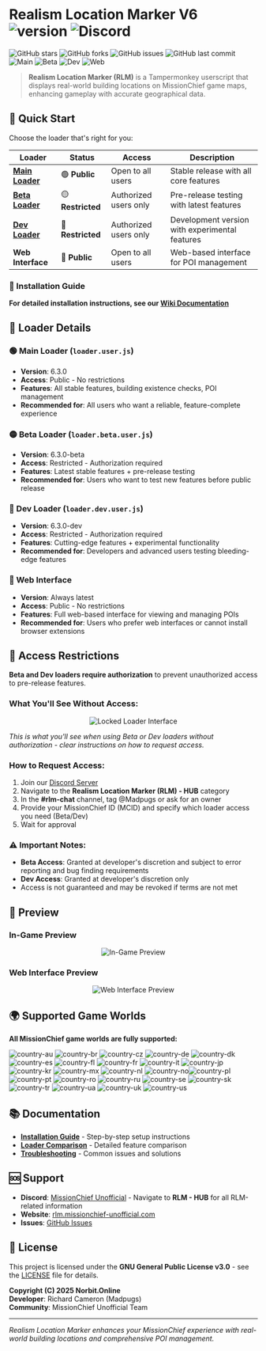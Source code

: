 <!-- Revision: 1.2 -->
# Realism Location Marker V6 ![version](https://badgen.net/badge/Version/6.3.0/) ![Discord](https://img.shields.io/discord/933050444949897226.svg?label=MissionChiefUnofficial&logo=discord&logoColor=ffffff&color=7389D8&labelColor=6A7EC2)

![GitHub stars](https://img.shields.io/github/stars/Missionchiefunofficial/Realism-Location-Marker?style=social) ![GitHub forks](https://img.shields.io/github/forks/Missionchiefunofficial/Realism-Location-Marker?style=social) ![GitHub issues](https://img.shields.io/github/issues/Missionchiefunofficial/Realism-Location-Marker) ![GitHub last commit](https://img.shields.io/github/last-commit/Missionchiefunofficial/Realism-Location-Marker) ![Main](https://img.shields.io/endpoint?url=https://rlm.missionchief-unofficial.com/api/badges/main&label=Main&color=green) ![Beta](https://img.shields.io/endpoint?url=https://rlm.missionchief-unofficial.com/api/badges/beta&label=Beta&color=yellow) ![Dev](https://img.shields.io/endpoint?url=https://rlm.missionchief-unofficial.com/api/badges/dev&label=Dev&color=red) ![Web](https://img.shields.io/endpoint?url=https://rlm.missionchief-unofficial.com/api/badges/web&label=Web&color=blue)

> **Realism Location Marker (RLM)** is a Tampermonkey userscript that displays real-world building locations on MissionChief game maps, enhancing gameplay with accurate geographical data.

## 🚀 Quick Start

Choose the loader that's right for you:

| Loader | Status | Access | Description |
|--------|--------|--------|-------------|
| **[Main Loader](https://raw.githubusercontent.com/Missionchiefunofficial/Realism-Location-Marker/main/loader.user.js)** | 🟢 **Public** | Open to all users | Stable release with all core features |
| **[Beta Loader](https://raw.githubusercontent.com/Missionchiefunofficial/Realism-Location-Marker/main/loader.beta.user.js)** | 🟡 **Restricted** | Authorized users only | Pre-release testing with latest features |
| **[Dev Loader](https://raw.githubusercontent.com/Missionchiefunofficial/Realism-Location-Marker/main/loader.dev.user.js)** | 🔴 **Restricted** | Authorized users only | Development version with experimental features |
| **Web Interface** | 🔵 **Public** | Open to all users | Web-based interface for POI management |

### 📖 Installation Guide

**For detailed installation instructions, see our [Wiki Documentation](https://github.com/Missionchiefunofficial/Realism-Location-Marker/wiki)**

## 🔧 Loader Details

### 🟢 Main Loader (`loader.user.js`)
- **Version**: 6.3.0
- **Access**: Public - No restrictions
- **Features**: All stable features, building existence checks, POI management
- **Recommended for**: All users who want a reliable, feature-complete experience

### 🟡 Beta Loader (`loader.beta.user.js`)
- **Version**: 6.3.0-beta
- **Access**: Restricted - Authorization required
- **Features**: Latest stable features + pre-release testing
- **Recommended for**: Users who want to test new features before public release

### 🔴 Dev Loader (`loader.dev.user.js`)
- **Version**: 6.3.0-dev
- **Access**: Restricted - Authorization required
- **Features**: Cutting-edge features + experimental functionality
- **Recommended for**: Developers and advanced users testing bleeding-edge features

### 🔵 Web Interface
- **Version**: Always latest
- **Access**: Public - No restrictions
- **Features**: Full web-based interface for viewing and managing POIs
- **Recommended for**: Users who prefer web interfaces or cannot install browser extensions

## 🔐 Access Restrictions

**Beta and Dev loaders require authorization** to prevent unauthorized access to pre-release features.

### What You'll See Without Access:
<p align="center">
  <img src="https://rlm.missionchief-unofficial.com/static/assets/images/loaderlock.png" alt="Locked Loader Interface" />
</p>

*This is what you'll see when using Beta or Dev loaders without authorization - clear instructions on how to request access.*

### How to Request Access:
1. Join our [Discord Server](https://discord.gg/xqMw66EdPG)
2. Navigate to the **Realism Location Marker (RLM) - HUB** category
3. In the **#rlm-chat** channel, tag @Madpugs or ask for an owner
4. Provide your MissionChief ID (MCID) and specify which loader access you need (Beta/Dev)
5. Wait for approval

### ⚠️ Important Notes:
- **Beta Access**: Granted at developer's discretion and subject to error reporting and bug finding requirements
- **Dev Access**: Granted at developer's discretion only
- Access is not guaranteed and may be revoked if terms are not met

## 📸 Preview

### In-Game Preview
<p align="center">
  <img src="https://rlm.missionchief-unofficial.com/static/assets/images/ingame%20preview%20V6.png" alt="In-Game Preview" />
</p>

### Web Interface Preview
<p align="center">
  <img src="https://rlm.missionchief-unofficial.com/static/assets/images/web%20preview.png" alt="Web Interface Preview" />
</p>

## 🌍 Supported Game Worlds

**All MissionChief game worlds are fully supported:**

![country-au](https://img.shields.io/badge/AU%3F-yes-green.svg) ![country-br](https://img.shields.io/badge/BR%3F-yes-green.svg) ![country-cz](https://img.shields.io/badge/CZ%3F-yes-green.svg) ![country-de](https://img.shields.io/badge/DE%3F-yes-green.svg) ![country-dk](https://img.shields.io/badge/DK%3F-yes-green.svg) ![country-es](https://img.shields.io/badge/ES%3F-yes-green.svg) ![country-fl](https://img.shields.io/badge/FL%3F-yes-green.svg) ![country-fr](https://img.shields.io/badge/FR%3F-yes-green.svg) ![country-it](https://img.shields.io/badge/IT%3F-yes-green.svg) ![country-jp](https://img.shields.io/badge/JP%3F-yes-green.svg) ![country-kr](https://img.shields.io/badge/KR%3F-yes-green.svg) ![country-mx](https://img.shields.io/badge/MX%3F-yes-green.svg) ![country-nl](https://img.shields.io/badge/NL%3F-yes-green.svg) ![country-no](https://img.shields.io/badge/NO%3F-yes-green.svg)![country-pl](https://img.shields.io/badge/PL%3F-yes-green.svg) ![country-pt](https://img.shields.io/badge/PT%3F-yes-green.svg) ![country-ro](https://img.shields.io/badge/RO%3F-yes-green.svg) ![country-ru](https://img.shields.io/badge/RU%3F-yes-green.svg) ![country-se](https://img.shields.io/badge/SE%3F-yes-green.svg) ![country-sk](https://img.shields.io/badge/SK%3F-yes-green.svg) ![country-tr](https://img.shields.io/badge/TR%3F-yes-green.svg) ![country-ua](https://img.shields.io/badge/UA%3F-yes-green.svg) ![country-uk](https://img.shields.io/badge/UK%3F-yes-green.svg) ![country-us](https://img.shields.io/badge/US%3F-yes-green.svg)

## 📚 Documentation

- **[Installation Guide](https://github.com/Missionchiefunofficial/Realism-Location-Marker/wiki/Installation-Guide)** - Step-by-step setup instructions
- **[Loader Comparison](https://github.com/Missionchiefunofficial/Realism-Location-Marker/wiki/Loader-Comparison)** - Detailed feature comparison
- **[Troubleshooting](https://github.com/Missionchiefunofficial/Realism-Location-Marker/wiki/Troubleshooting)** - Common issues and solutions

## 🆘 Support

- **Discord**: [MissionChief Unofficial](https://discord.gg/xqMw66EdPG) - Navigate to **RLM - HUB** for all RLM-related information
- **Website**: [rlm.missionchief-unofficial.com](https://rlm.missionchief-unofficial.com/)
- **Issues**: [GitHub Issues](https://github.com/Missionchiefunofficial/Realism-Location-Marker/issues)

## 📄 License

This project is licensed under the **GNU General Public License v3.0** - see the [LICENSE](LICENSE) file for details.

**Copyright (C) 2025 Norbit.Online**  
**Developer**: Richard Cameron (Madpugs)  
**Community**: MissionChief Unofficial Team

---

*Realism Location Marker enhances your MissionChief experience with real-world building locations and comprehensive POI management.*